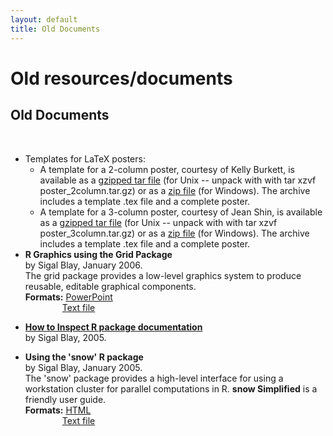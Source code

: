 ```yaml
---
layout: default
title: Old Documents
---
```


# Old resources/documents

<h2><b>Old Documents <br>
</b></h2>
<p>&nbsp;</p>
<ul>
<li>Templates for LaTeX posters:<ul>
<li>A template for a 2-column poster, courtesy of Kelly Burkett, is available as a <a href="/content/dam/sfu/stat/documents/Statgen/poster_2column.tar.gz">gzipped tar file</a> (for Unix -- unpack with with tar xzvf poster_2column.tar.gz) or as a <a href="/content/dam/sfu/stat/documents/Statgen/poster_2column.zip">zip file</a> (for Windows). The archive includes a template .tex file and a complete poster.</li>
<li>A template for a 3-column poster, courtesy of Jean Shin, is available as a <a href="/content/dam/sfu/stat/documents/Statgen/poster_3column.tar.gz">gzipped tar file</a> (for Unix -- unpack with with tar xzvf poster_3column.tar.gz) or as a <a href="/content/dam/sfu/stat/documents/Statgen/poster_3column.zip">zip file</a> (for Windows). The archive includes a template .tex file and a complete poster.</li>
</ul>
</li>
<li><b>R Graphics using the Grid Package</b><br>
by Sigal Blay, January 2006.<br>
The grid package provides a low-level graphics system to produce reusable, editable graphical components.<br>
<b>Formats:</b> <a href="http://www.sfu.ca/%7Esblay/R/grid.ppt">PowerPoint</a><br>
&nbsp;&nbsp;&nbsp;&nbsp;&nbsp;&nbsp;&nbsp;&nbsp;&nbsp;&nbsp;&nbsp;&nbsp;&nbsp;&nbsp; <a href="http://www.sfu.ca/%7Esblay/R/grid.txt">Text file</a></li>
<li><p><b><a href="http://www.sfu.ca/%7Esblay/R#docs">How to Inspect R package documentation </a></b><br>
by Sigal Blay, 2005.</p>
</li>
<li><p><b>Using the 'snow' R package </b><br>
by Sigal Blay, January 2005.<br>
The 'snow' package provides a high-level interface for using a workstation cluster for parallel computations in R. <b>snow Simplified</b> is a friendly user guide.<br>
<b>Formats:</b> <a href="http://www.sfu.ca/%7Esblay/R/snow.html">HTML</a><br>
&nbsp;&nbsp;&nbsp;&nbsp;&nbsp;&nbsp;&nbsp;&nbsp;&nbsp;&nbsp;&nbsp;&nbsp;&nbsp;&nbsp; <a href="http://www.sfu.ca/%7Esblay/R/snow.txt">Text file</a></p>
</li>
<p>&nbsp;</p>
<p>&nbsp;</p>
<p>&nbsp;</p>
<p><b>&nbsp;</b></p>
<p>&nbsp;</p>
<p>&nbsp;</p>
</ul>

